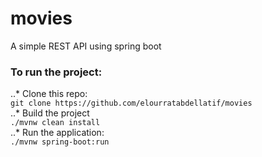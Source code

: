 # movies 
A simple REST API using spring boot 
  
### To run the project: 
  
..* Clone this repo:  
    `git clone https://github.com/elourratabdellatif/movies`  
..* Build the project  
    `./mvnw clean install`  
..* Run the application:  
    `./mvnw spring-boot:run`  
